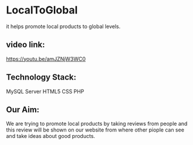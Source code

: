 # LocalToGlobal
it helps promote local products to global levels.
## video link:
https://youtu.be/amJZNjW3WC0
## Technology Stack:
MySQL Server
HTML5
CSS
PHP
## Our Aim:
We are trying to promote local products by taking reviews from people and this review will be shown on our website from where other piople can see and take ideas about good products. 

